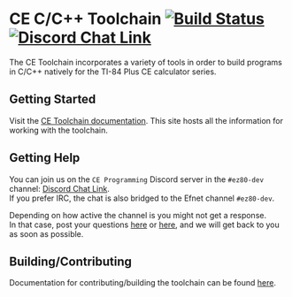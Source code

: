 # CE C/C++ Toolchain  [![Build Status](https://github.com/CE-Programming/toolchain/workflows/Win/Mac/Linux/badge.svg?branch=llvm&event=push)](https://github.com/CE-Programming/toolchain/workflows/Win/Mac/Linux/badge.svg?event=push) [![Discord Chat Link](https://img.shields.io/discord/432891584451706892?logo=discord)](https://discord.gg/TRkN5UcUzs)

The CE Toolchain incorporates a variety of tools in order to build programs in C/C++ natively for the TI-84 Plus CE calculator series.

## Getting Started

Visit the [CE Toolchain documentation](https://ce-programming.github.io/toolchain).
This site hosts all the information for working with the toolchain.

## Getting Help

You can join us on the `CE Programming` Discord server in the `#ez80-dev` channel: [Discord Chat Link](https://discord.gg/TRkN5UcUzs).\
If you prefer IRC, the chat is also bridged to the Efnet channel `#ez80-dev`.

Depending on how active the channel is you might not get a response.\
In that case, post your questions [here](https://github.com/CE-Programming/toolchain/discussions) or [here](https://github.com/CE-Programming/toolchain/issues), and we will get back to you as soon as possible.

## Building/Contributing

Documentation for contributing/building the toolchain can be found [here](https://ce-programming.github.io/toolchain/static/contributing.html).

